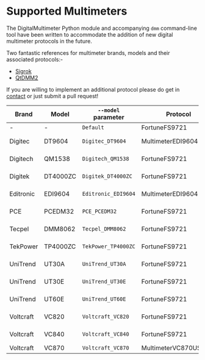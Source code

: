 # Supported Multimeters 

The DigitalMultimeter Python module and accompanying `dmm` command-line tool have been 
written to accommodate the addition of new digital multimeter protocols in the future.

Two fantastic references for multimeter brands, models and their associated protocols:-

* [Sigrok](https://sigrok.org/wiki/Multimeter_comparison)
* [QtDMM2](http://www.mtoussaint.de/qtdmm2.html)

If you are willing to implement an additional protocol please do get in [contact](../project) or just submit a 
pull request!


| Brand     | Model     | `--model` parameter | Protocol               | Notes                                                                               |
|-----------|-----------|---------------------|------------------------|-------------------------------------------------------------------------------------|
| -         | -         | `Default`           | FortuneFS9721          | -                                                                                   |
| Digitec   | DT9604    | `Digitec_DT9604`    | MultimeterEDI9604      | Reverse Engineered                                                                  |
| Digitech  | QM1538    | `Digitech_QM1538`   | FortuneFS9721          | Reference [cdmm](http://www.mtoussaint.de/cdmm/doc/index.html)                      |
| Digitek   | DT4000ZC  | `Digitek_DT4000ZC`  | FortuneFS9721          | Reference [Sigrok](https://sigrok.org/wiki/Digitek_DT4000ZC)                        |
| Editronic | EDI9604   | `Editronic_EDI9604` | MultimeterEDI9604      | Reverse Engineered                                                                  |
| PCE       | PCEDM32   | `PCE_PCEDM32`       | FortuneFS9721          | Reference [Sigrok](https://sigrok.org/wiki/Multimeter_comparison)                   |
| Tecpel    | DMM8062   | `Tecpel_DMM8062`    | FortuneFS9721          | Product [website](http://www.tecpel.net/multimeter-dmm8062.html)                    |
| TekPower  | TP4000ZC  | `TekPower_TP4000ZC` | FortuneFS9721          | Product [website](https://tekpower.us/multimeter/digital-multimeters/tp4000zc.html) |
| UniTrend  | UT30A     | `UniTrend_UT30A`    | FortuneFS9721          | Reference [cdmm](http://www.mtoussaint.de/cdmm/doc/index.html)                      |
| UniTrend  | UT30E     | `UniTrend_UT30E`    | FortuneFS9721          | Reference [cdmm](http://www.mtoussaint.de/cdmm/doc/index.html)                      |
| UniTrend  | UT60E     | `UniTrend_UT60E`    | FortuneFS9721          | Reference [Sigrok](https://sigrok.org/wiki/UNI-T_UT60E)                             |
| Voltcraft | VC820     | `Voltcraft_VC820`   | FortuneFS9721          | Reference [Sigrok](https://sigrok.org/wiki/Voltcraft_VC-820)                        |
| Voltcraft | VC840     | `Voltcraft_VC840`   | FortuneFS9721          | Reference [Sigrok](https://sigrok.org/wiki/Voltcraft_VC-840)                        |
| Voltcraft | VC870     | `Voltcraft_VC870`   | MultimeterVC870USBHID  | NA                                                                                  |
